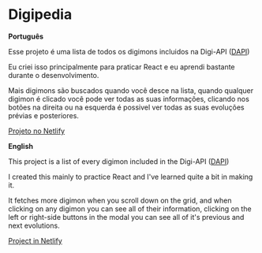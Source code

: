 # Digipedia

**Português**

Esse projeto é uma lista de todos os digimons incluidos na Digi-API ([DAPI](https://digi-api.com/))

Eu criei isso principalmente para praticar React e eu aprendi bastante durante o desenvolvimento.

Mais digimons são buscados quando você desce na lista, quando qualquer digimon é clicado você pode ver todas as suas informações, clicando nos botões na direita ou na esquerda é possivel ver todas as suas evoluções prévias e posteriores.

[Projeto no Netlify](https://digipedia-react.netlify.app/)

**English**

This project is a list of every digimon included in the Digi-API ([DAPI](https://digi-api.com/))

I created this mainly to practice React and I've learned quite a bit in making it.

It fetches more digimon when you scroll down on the grid, and when clicking on any digimon you can see all of their information, clicking on the left or right-side buttons in the modal you can see all of it's previous and next evolutions.

[Project in Netlify](https://digipedia-react.netlify.app/)
